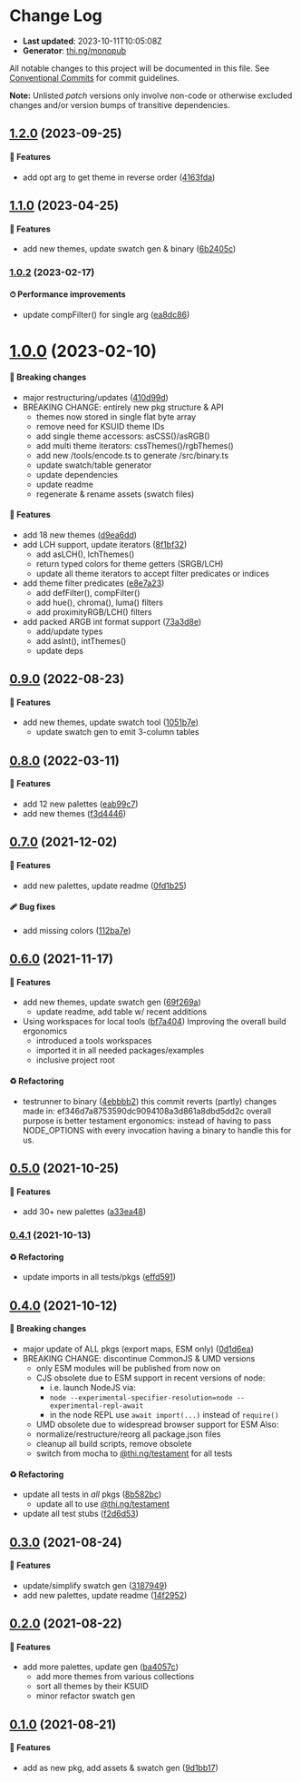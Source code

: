 # Change Log

- **Last updated**: 2023-10-11T10:05:08Z
- **Generator**: [thi.ng/monopub](https://thi.ng/monopub)

All notable changes to this project will be documented in this file.
See [Conventional Commits](https://conventionalcommits.org/) for commit guidelines.

**Note:** Unlisted _patch_ versions only involve non-code or otherwise excluded changes
and/or version bumps of transitive dependencies.

## [1.2.0](https://github.com/thi-ng/umbrella/tree/@thi.ng/color-palettes@1.2.0) (2023-09-25)

#### 🚀 Features

- add opt arg to get theme in reverse order ([4163fda](https://github.com/thi-ng/umbrella/commit/4163fda))

## [1.1.0](https://github.com/thi-ng/umbrella/tree/@thi.ng/color-palettes@1.1.0) (2023-04-25)

#### 🚀 Features

- add new themes, update swatch gen & binary ([6b2405c](https://github.com/thi-ng/umbrella/commit/6b2405c))

### [1.0.2](https://github.com/thi-ng/umbrella/tree/@thi.ng/color-palettes@1.0.2) (2023-02-17)

#### ⏱ Performance improvements

- update compFilter() for single arg ([ea8dc86](https://github.com/thi-ng/umbrella/commit/ea8dc86))

# [1.0.0](https://github.com/thi-ng/umbrella/tree/@thi.ng/color-palettes@1.0.0) (2023-02-10)

#### 🛑 Breaking changes

- major restructuring/updates ([410d99d](https://github.com/thi-ng/umbrella/commit/410d99d))
- BREAKING CHANGE: entirely new pkg structure & API
  - themes now stored in single flat byte array
  - remove need for KSUID theme IDs
  - add single theme accessors: asCSS()/asRGB()
  - add multi theme iterators: cssThemes()/rgbThemes()
  - add new /tools/encode.ts to generate /src/binary.ts
  - update swatch/table generator
  - update dependencies
  - update readme
  - regenerate & rename assets (swatch files)

#### 🚀 Features

- add 18 new themes ([d9ea6dd](https://github.com/thi-ng/umbrella/commit/d9ea6dd))
- add LCH support, update iterators ([8f1bf32](https://github.com/thi-ng/umbrella/commit/8f1bf32))
  - add asLCH(), lchThemes()
  - return typed colors for theme getters (SRGB/LCH)
  - update all theme iterators to accept filter predicates or indices
- add theme filter predicates ([e8e7a23](https://github.com/thi-ng/umbrella/commit/e8e7a23))
  - add defFilter(), compFilter()
  - add hue(), chroma(), luma() filters
  - add proximityRGB/LCH() filters
- add packed ARGB int format support ([73a3d8e](https://github.com/thi-ng/umbrella/commit/73a3d8e))
  - add/update types
  - add asInt(), intThemes()
  - update deps

## [0.9.0](https://github.com/thi-ng/umbrella/tree/@thi.ng/color-palettes@0.9.0) (2022-08-23)

#### 🚀 Features

- add new themes, update swatch tool ([1051b7e](https://github.com/thi-ng/umbrella/commit/1051b7e))
  - update swatch gen to emit 3-column tables

## [0.8.0](https://github.com/thi-ng/umbrella/tree/@thi.ng/color-palettes@0.8.0) (2022-03-11)

#### 🚀 Features

- add 12 new palettes ([eab99c7](https://github.com/thi-ng/umbrella/commit/eab99c7))
- add new themes ([f3d4446](https://github.com/thi-ng/umbrella/commit/f3d4446))

## [0.7.0](https://github.com/thi-ng/umbrella/tree/@thi.ng/color-palettes@0.7.0) (2021-12-02)

#### 🚀 Features

- add new palettes, update readme ([0fd1b25](https://github.com/thi-ng/umbrella/commit/0fd1b25))

#### 🩹 Bug fixes

- add missing colors ([112ba7e](https://github.com/thi-ng/umbrella/commit/112ba7e))

## [0.6.0](https://github.com/thi-ng/umbrella/tree/@thi.ng/color-palettes@0.6.0) (2021-11-17)

#### 🚀 Features

- add new themes, update swatch gen ([69f269a](https://github.com/thi-ng/umbrella/commit/69f269a))
  - update readme, add table w/ recent additions
- Using workspaces for local tools ([bf7a404](https://github.com/thi-ng/umbrella/commit/bf7a404))
  Improving the overall build ergonomics
  - introduced a tools workspaces
  - imported it in all needed packages/examples
  - inclusive project root

#### ♻️ Refactoring

- testrunner to binary ([4ebbbb2](https://github.com/thi-ng/umbrella/commit/4ebbbb2))
  this commit reverts (partly) changes made in:
  ef346d7a8753590dc9094108a3d861a8dbd5dd2c
  overall purpose is better testament ergonomics:
  instead of having to pass NODE_OPTIONS with every invocation
  having a binary to handle this for us.

## [0.5.0](https://github.com/thi-ng/umbrella/tree/@thi.ng/color-palettes@0.5.0) (2021-10-25)

#### 🚀 Features

- add 30+ new palettes ([a33ea48](https://github.com/thi-ng/umbrella/commit/a33ea48))

### [0.4.1](https://github.com/thi-ng/umbrella/tree/@thi.ng/color-palettes@0.4.1) (2021-10-13)

#### ♻️ Refactoring

- update imports in all tests/pkgs ([effd591](https://github.com/thi-ng/umbrella/commit/effd591))

## [0.4.0](https://github.com/thi-ng/umbrella/tree/@thi.ng/color-palettes@0.4.0) (2021-10-12)

#### 🛑 Breaking changes

- major update of ALL pkgs (export maps, ESM only) ([0d1d6ea](https://github.com/thi-ng/umbrella/commit/0d1d6ea))
- BREAKING CHANGE: discontinue CommonJS & UMD versions
  - only ESM modules will be published from now on
  - CJS obsolete due to ESM support in recent versions of node:
    - i.e. launch NodeJS via:
    - `node --experimental-specifier-resolution=node --experimental-repl-await`
    - in the node REPL use `await import(...)` instead of `require()`
  - UMD obsolete due to widespread browser support for ESM
  Also:
  - normalize/restructure/reorg all package.json files
  - cleanup all build scripts, remove obsolete
  - switch from mocha to [@thi.ng/testament](https://github.com/thi-ng/umbrella/tree/main/packages/testament) for all tests

#### ♻️ Refactoring

- update all tests in _all_ pkgs ([8b582bc](https://github.com/thi-ng/umbrella/commit/8b582bc))
  - update all to use [@thi.ng/testament](https://github.com/thi-ng/umbrella/tree/main/packages/testament)
- update all test stubs ([f2d6d53](https://github.com/thi-ng/umbrella/commit/f2d6d53))

## [0.3.0](https://github.com/thi-ng/umbrella/tree/@thi.ng/color-palettes@0.3.0) (2021-08-24)

#### 🚀 Features

- update/simplify swatch gen ([3187949](https://github.com/thi-ng/umbrella/commit/3187949))
- add new palettes, update readme ([14f2952](https://github.com/thi-ng/umbrella/commit/14f2952))

## [0.2.0](https://github.com/thi-ng/umbrella/tree/@thi.ng/color-palettes@0.2.0) (2021-08-22)

#### 🚀 Features

- add more palettes, update gen ([ba4057c](https://github.com/thi-ng/umbrella/commit/ba4057c))
  - add more themes from various collections
  - sort all themes by their KSUID
  - minor refactor swatch gen

## [0.1.0](https://github.com/thi-ng/umbrella/tree/@thi.ng/color-palettes@0.1.0) (2021-08-21)

#### 🚀 Features

- add as new pkg, add assets & swatch gen ([9d1bb17](https://github.com/thi-ng/umbrella/commit/9d1bb17))
